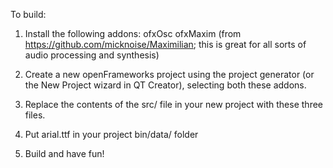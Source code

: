 To build:

1. Install the following addons: 
ofxOsc
ofxMaxim (from https://github.com/micknoise/Maximilian; this is great for all sorts of audio processing and synthesis)

2. Create a new openFrameworks project using the project generator (or the New Project wizard in QT Creator), selecting both these addons.

3. Replace the contents of the src/ file in your new project with these three files.

4. Put arial.ttf in your project bin/data/ folder

5. Build and have fun!

